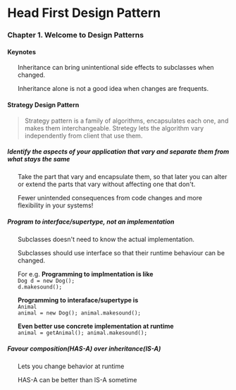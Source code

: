 # Head First Design Pattern
### Chapter 1. Welcome to Design Patterns
#### Keynotes
<ol> Inheritance can bring unintentional side effects to subclasses when changed.</ol>
<ol> Inheritance alone is not a good idea when changes are frequents.</ol>


#### Strategy Design Pattern
> Strategy pattern is a family of algorithms, encapsulates each one, and makes them interchangeable. Stretegy lets the algorithm vary independently from client that use them.
##### Identify the aspects of your application that vary and separate them from what stays the same
<ul>Take the part that vary and encapsulate them, so that later you can alter or extend the parts that vary without affecting one that don't.</ul>
<ul>Fewer unintended consequences from code changes and more flexibility in your systems!</ul>


##### Program to interface/supertype, not an implementation
<ul>Subclasses doesn't need to know the actual implementation.</ul>
<ul>Subclasses should use interface so that their runtime behaviour can be changed.</ul>
<ul>For e.g. 
<b>Programming to implmentation is like</b> <br/>
<code>Dog d = new Dog();
d.makesound();</code>

<b>Programming to interaface/supertype is </b><br/>
<code>Animal animal = new Dog();
animal.makesound();</code>

<b>Even better use concrete implementation at runtime</b><br/>
<code>animal = getAnimal();
animal.makesound();</code>
</ul>

##### Favour composition(HAS-A) over inheritance(IS-A)
<ul>Lets you change behavior at runtime</ul>
<ul>HAS-A can be better than IS-A sometime</ul>

